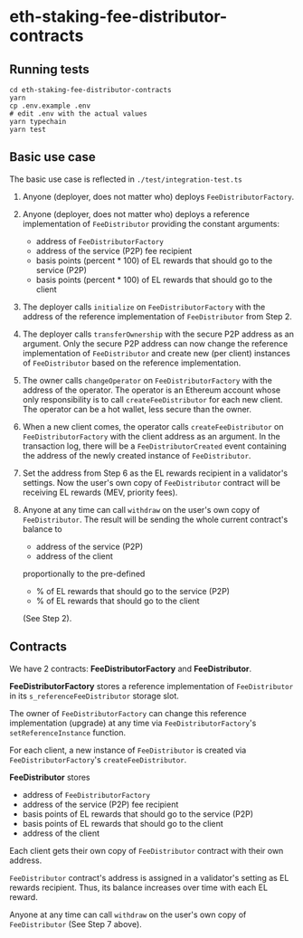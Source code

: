 # eth-staking-fee-distributor-contracts

## Running tests

```shell
cd eth-staking-fee-distributor-contracts
yarn
cp .env.example .env
# edit .env with the actual values
yarn typechain
yarn test
```

## Basic use case
The basic use case is reflected in `./test/integration-test.ts`

1. Anyone (deployer, does not matter who) deploys `FeeDistributorFactory`.


2. Anyone (deployer, does not matter who) deploys a reference implementation of `FeeDistributor` providing the constant arguments:
   - address of `FeeDistributorFactory`
   - address of the service (P2P) fee recipient
   - basis points (percent * 100) of EL rewards that should go to the service (P2P)
   - basis points (percent * 100) of EL rewards that should go to the client


3. The deployer calls `initialize` on `FeeDistributorFactory` with the address of the reference implementation of `FeeDistributor` from Step 2.


4. The deployer calls `transferOwnership` with the secure P2P address as an argument.
Only the secure P2P address can now change the reference implementation of `FeeDistributor` and create new (per client) instances of `FeeDistributor` based on the reference implementation. 


5. The owner calls `changeOperator` on `FeeDistributorFactory` with the address of the operator. 
The operator is an Ethereum account whose only responsibility is to call `createFeeDistributor` for each new client.
The operator can be a hot wallet, less secure than the owner.


6. When a new client comes, the operator calls `createFeeDistributor` on `FeeDistributorFactory` with the client address as an argument.
In the transaction log, there will be a `FeeDistributorCreated` event containing the address of the newly created instance of `FeeDistributor`.


7. Set the address from Step 6 as the EL rewards recipient in a validator's settings.
Now the user's own copy of `FeeDistributor` contract will be receiving EL rewards (MEV, priority fees).


8. Anyone at any time can call `withdraw` on the user's own copy of `FeeDistributor`. The result will be sending the whole current contract's balance to 
    - address of the service (P2P)
    - address of the client
    
   proportionally to the pre-defined
    - % of EL rewards that should go to the service (P2P)
    - % of EL rewards that should go to the client
      
   (See Step 2).


## Contracts

We have 2 contracts: **FeeDistributorFactory** and **FeeDistributor**.

**FeeDistributorFactory** stores a reference implementation of `FeeDistributor` in its `s_referenceFeeDistributor` storage slot.

The owner of `FeeDistributorFactory` can change this reference implementation (upgrade) at any time via `FeeDistributorFactory`'s `setReferenceInstance` function.

For each client, a new instance of `FeeDistributor` is created via `FeeDistributorFactory`'s `createFeeDistributor`.

**FeeDistributor** stores
- address of `FeeDistributorFactory`
- address of the service (P2P) fee recipient
- basis points of EL rewards that should go to the service (P2P)
- basis points of EL rewards that should go to the client
- address of the client

Each client gets their own copy of `FeeDistributor` contract with their own address.

`FeeDistributor` contract's address is assigned in a validator's setting as EL rewards recipient. Thus, its balance increases over time with each EL reward.

Anyone at any time can call `withdraw` on the user's own copy of `FeeDistributor` (See Step 7 above).
